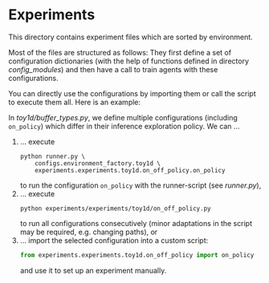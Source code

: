 # Experiments
This directory contains experiment files which are sorted by environment.

Most of the files are structured as follows: They first define a set of 
configuration dictionaries (with the help of functions defined in directory
*config_modules*) and then have a call to train agents with these configurations.

You can directly use the configurations by importing them or call the script
to execute them all. Here is an example:

In *toy1d/buffer_types.py*, we define multiple configurations (including ``on_policy``) which differ in
their inference exploration policy. We can ...

1. ... execute
    ```batch
    python runner.py \
        configs.environment_factory.toy1d \
        experiments.experiments.toy1d.on_off_policy.on_policy
    ```
    to run the configuration ``on_policy`` with the runner-script (see *runner.py*),
2. ... execute
    ```batch
    python experiments/experiments/toy1d/on_off_policy.py
    ```
    to run all configurations consecutively (minor adaptations in the script may
    be required, e.g. changing paths), or
3. ... import the selected configuration into a custom script:
    ```python
    from experiments.experiments.toy1d.on_off_policy import on_policy
    ```
    and use it to set up an experiment manually.
